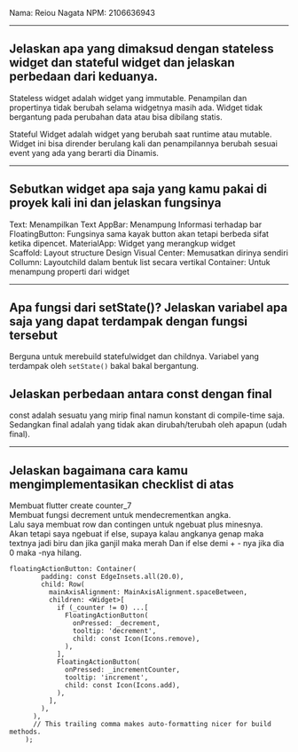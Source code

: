 Nama: Reiou Nagata
NPM: 2106636943

---
## Jelaskan apa yang dimaksud dengan stateless widget dan stateful widget dan jelaskan perbedaan dari keduanya.
Stateless widget adalah widget yang immutable.
Penampilan dan propertinya tidak berubah selama widgetnya masih ada.
Widget tidak bergantung pada perubahan data atau bisa dibilang statis.

Stateful Widget adalah widget yang berubah saat runtime atau mutable.
Widget ini bisa dirender berulang kali dan penampilannya berubah sesuai event yang ada yang berarti dia Dinamis.

---
## Sebutkan widget apa saja yang kamu pakai di proyek kali ini dan jelaskan fungsinya
Text: Menampilkan Text
AppBar: Menampung Informasi terhadap bar
FloatingButton: Fungsinya sama kayak button akan tetapi berbeda sifat ketika dipencet.
MaterialApp: Widget yang merangkup widget   
Scaffold: Layout structure Design Visual
Center: Memusatkan dirinya sendiri
Collumn: Layoutchild dalam bentuk list secara vertikal
Container: Untuk menampung properti dari widget

---
## Apa fungsi dari setState()? Jelaskan variabel apa saja yang dapat terdampak dengan fungsi tersebut
Berguna untuk merebuild statefulwidget dan childnya. 
Variabel yang terdampak oleh `setState()` bakal bakal bergantung.

## Jelaskan perbedaan antara const dengan final
const adalah sesuatu yang mirip final namun konstant di compile-time saja.
Sedangkan final adalah yang tidak akan dirubah/terubah oleh apapun (udah final).

---
## Jelaskan bagaimana cara kamu mengimplementasikan checklist di atas
Membuat flutter create counter_7 <br>
Membuat fungsi decrement untuk mendecrementkan angka.<br>
Lalu saya membuat row dan contingen untuk ngebuat plus minesnya.<br>
Akan tetapi saya ngebuat if else, supaya kalau angkanya genap maka textnya jadi biru dan jika ganjil maka merah
Dan if else demi + - nya jika dia 0 maka -nya hilang.
```
floatingActionButton: Container(
        padding: const EdgeInsets.all(20.0),
        child: Row(
          mainAxisAlignment: MainAxisAlignment.spaceBetween,
          children: <Widget>[
            if (_counter != 0) ...[
              FloatingActionButton(
                onPressed: _decrement,
                tooltip: 'decrement',
                child: const Icon(Icons.remove),
              ),
            ],
            FloatingActionButton(
              onPressed: _incrementCounter,
              tooltip: 'increment',
              child: const Icon(Icons.add),
            ),
          ],
        ),
      ),
      // This trailing comma makes auto-formatting nicer for build methods.
    );
```